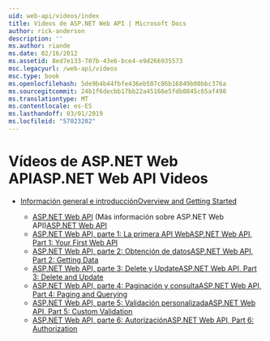 ```yaml
---
uid: web-api/videos/index
title: Vídeos de ASP.NET Web API | Microsoft Docs
author: rick-anderson
description: ''
ms.author: riande
ms.date: 02/16/2012
ms.assetid: 8ed7e133-707b-43e6-bce4-e9d266935573
msc.legacyurl: /web-api/videos
msc.type: book
ms.openlocfilehash: 5de9b4b44fbfe436eb507c86b16849b00bbc376a
ms.sourcegitcommit: 24b1f6decbb17bb22a45166e5fdb0845c65af498
ms.translationtype: MT
ms.contentlocale: es-ES
ms.lasthandoff: 03/01/2019
ms.locfileid: "57023202"
---
```

<a name="aspnet-web-api-videos"></a><span data-ttu-id="6bf48-102">Vídeos de ASP.NET Web API</span><span class="sxs-lookup"><span data-stu-id="6bf48-102">ASP.NET Web API Videos</span></span>
====================
- [<span data-ttu-id="6bf48-103">Información general e introducción</span><span class="sxs-lookup"><span data-stu-id="6bf48-103">Overview and Getting Started</span></span>](getting-started/index.md)

    - <span data-ttu-id="6bf48-104">[ASP.NET Web API](getting-started/aspnet-web-api.md) (Más información sobre ASP.NET Web API)</span><span class="sxs-lookup"><span data-stu-id="6bf48-104">[ASP.NET Web API](getting-started/aspnet-web-api.md)</span></span>
    - [<span data-ttu-id="6bf48-105">ASP.NET Web API, parte 1: La primera API Web</span><span class="sxs-lookup"><span data-stu-id="6bf48-105">ASP.NET Web API, Part 1: Your First Web API</span></span>](getting-started/your-first-web-api.md)
    - [<span data-ttu-id="6bf48-106">ASP.NET Web API, parte 2: Obtención de datos</span><span class="sxs-lookup"><span data-stu-id="6bf48-106">ASP.NET Web API, Part 2: Getting Data</span></span>](getting-started/getting-data.md)
    - [<span data-ttu-id="6bf48-107">ASP.NET Web API, parte 3: Delete y Update</span><span class="sxs-lookup"><span data-stu-id="6bf48-107">ASP.NET Web API, Part 3: Delete and Update</span></span>](getting-started/delete-and-update.md)
    - [<span data-ttu-id="6bf48-108">ASP.NET Web API, parte 4: Paginación y consulta</span><span class="sxs-lookup"><span data-stu-id="6bf48-108">ASP.NET Web API, Part 4: Paging and Querying</span></span>](getting-started/paging-and-querying.md)
    - [<span data-ttu-id="6bf48-109">ASP.NET Web API, parte 5: Validación personalizada</span><span class="sxs-lookup"><span data-stu-id="6bf48-109">ASP.NET Web API, Part 5: Custom Validation</span></span>](getting-started/custom-validation.md)
    - [<span data-ttu-id="6bf48-110">ASP.NET Web API, parte 6: Autorización</span><span class="sxs-lookup"><span data-stu-id="6bf48-110">ASP.NET Web API, Part 6: Authorization</span></span>](getting-started/authorization.md)
